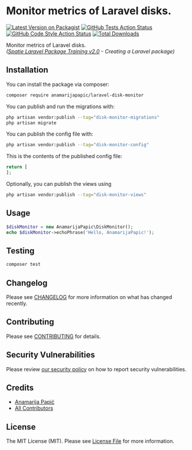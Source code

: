 # Monitor metrics of Laravel disks.

[![Latest Version on Packagist](https://img.shields.io/packagist/v/anamarijapapic/laravel-disk-monitor.svg?style=flat-square)](https://packagist.org/packages/anamarijapapic/laravel-disk-monitor)
[![GitHub Tests Action Status](https://img.shields.io/github/actions/workflow/status/anamarijapapic/laravel-disk-monitor/run-tests.yml?branch=main&label=tests&style=flat-square)](https://github.com/anamarijapapic/laravel-disk-monitor/actions?query=workflow%3Arun-tests+branch%3Amain)
[![GitHub Code Style Action Status](https://img.shields.io/github/actions/workflow/status/anamarijapapic/laravel-disk-monitor/fix-php-code-style-issues.yml?branch=main&label=code%20style&style=flat-square)](https://github.com/anamarijapapic/laravel-disk-monitor/actions?query=workflow%3A"Fix+PHP+code+style+issues"+branch%3Amain)
[![Total Downloads](https://img.shields.io/packagist/dt/anamarijapapic/laravel-disk-monitor.svg?style=flat-square)](https://packagist.org/packages/anamarijapapic/laravel-disk-monitor)

Monitor metrics of Laravel disks.  
*([Spatie Laravel Package Training v2.0](https://laravelpackage.training/) - Creating a Laravel package)*

## Installation

You can install the package via composer:

```bash
composer require anamarijapapic/laravel-disk-monitor
```

You can publish and run the migrations with:

```bash
php artisan vendor:publish --tag="disk-monitor-migrations"
php artisan migrate
```

You can publish the config file with:

```bash
php artisan vendor:publish --tag="disk-monitor-config"
```

This is the contents of the published config file:

```php
return [
];
```

Optionally, you can publish the views using

```bash
php artisan vendor:publish --tag="disk-monitor-views"
```

## Usage

```php
$diskMonitor = new AnamarijaPapic\DiskMonitor();
echo $diskMonitor->echoPhrase('Hello, AnamarijaPapic!');
```

## Testing

```bash
composer test
```

## Changelog

Please see [CHANGELOG](CHANGELOG.md) for more information on what has changed recently.

## Contributing

Please see [CONTRIBUTING](CONTRIBUTING.md) for details.

## Security Vulnerabilities

Please review [our security policy](../../security/policy) on how to report security vulnerabilities.

## Credits

- [Anamarija Papić](https://github.com/anamarijapapic)
- [All Contributors](../../contributors)

## License

The MIT License (MIT). Please see [License File](LICENSE.md) for more information.

